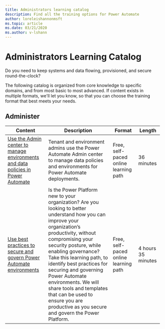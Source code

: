 ```yaml
---
title: Administrators learning catalog
description: Find all the training options for Power Automate
author: loreleishannonmsft
ms.topic: article
ms.date: 03/21/2020
ms.author: v-lshann
---
```


# Administrators Learning Catalog

Do you need to keep systems and data flowing, provisioned, and secure round-the-clock?

The following catalog is organized from core knowledge to specific domains, and from most basic to most advanced. If content exists in multiple formats, we'll let you know, so that you can choose the training format that best meets your needs.

## Administer
| Content  | Description  | Format | Length   |
|-----------------------------------------------------------------------------------------------------------------------------------------------|------------------------------------------------------------------------------------------------------------------------------------------------------------------------------------------------------------------------------------------------------------------------------------------------------------------------------------------------------------------------------------------------------------------------------------------------------------|---------------------------------------|--------------------|
| [Use the Admin center to manage environments and data policies in Power Automate](https://docs.microsoft.com/learn/modules/administer-flows/) | Tenant and environment admins use the Power Automate Admin center to manage data policies and environments for Power Automate deployments. | Free, self-paced online learning path | 36 minutes         |
| [Use best practices to secure and govern Power Automate environments](https://docs.microsoft.com/learn/paths/best-practices-environments/)    | Is the Power Platform new to your organization? Are you looking to better understand how you can improve your organization’s productivity, without compromising your security posture, while enabling governance? Take this learning path, to identify best practices for securing and governing Power Automate environments. We will share tools and templates that can be used to ensure you are productive as you secure and govern the Power Platform. | Free, self-paced online learning path | 4 hours 35 minutes |
